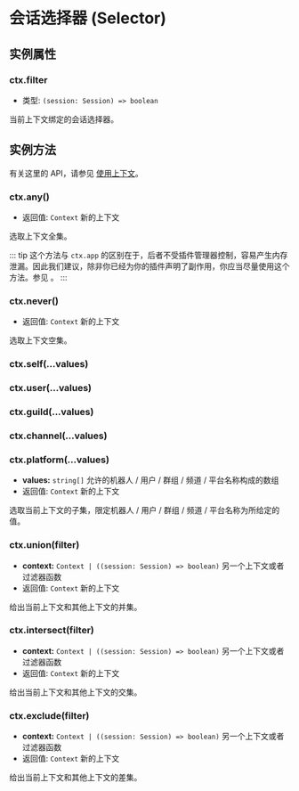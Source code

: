# 会话选择器 (Selector)

## 实例属性

### ctx.filter

- 类型: `(session: Session) => boolean`

当前上下文绑定的会话选择器。

## 实例方法

有关这里的 API，请参见 [使用上下文](../../guide/aspect/selector.md#会话选择器)。

### ctx.any()

- 返回值: `Context` 新的上下文

选取上下文全集。

::: tip
这个方法与 `ctx.app` 的区别在于，后者不受插件管理器控制，容易产生内存泄漏。因此我们建议，除非你已经为你的插件声明了副作用，你应当尽量使用这个方法。参见 [](../../guide/plugin/lifecycle.md#dispose-事件)。
:::

### ctx.never()

- 返回值: `Context` 新的上下文

选取上下文空集。

### ctx.self(...values)
### ctx.user(...values)
### ctx.guild(...values)
### ctx.channel(...values)
### ctx.platform(...values)

- **values:** `string[]` 允许的机器人 / 用户 / 群组 / 频道 / 平台名称构成的数组
- 返回值: `Context` 新的上下文

选取当前上下文的子集，限定机器人 / 用户 / 群组 / 频道 / 平台名称为所给定的值。

### ctx.union(filter)

- **context:** `Context | ((session: Session) => boolean)` 另一个上下文或者过滤器函数
- 返回值: `Context` 新的上下文

给出当前上下文和其他上下文的并集。

### ctx.intersect(filter)

- **context:** `Context | ((session: Session) => boolean)` 另一个上下文或者过滤器函数
- 返回值: `Context` 新的上下文

给出当前上下文和其他上下文的交集。

### ctx.exclude(filter)

- **context:** `Context | ((session: Session) => boolean)` 另一个上下文或者过滤器函数
- 返回值: `Context` 新的上下文

给出当前上下文和其他上下文的差集。

